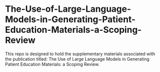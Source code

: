 # The-Use-of-Large-Language-Models-in-Generating-Patient-Education-Materials-a-Scoping-Review
This repo is designed to hold the supplementary materials associated with the publication titled: The Use of Large Language Models in Generating Patient Education Materials: a Scoping Review.
